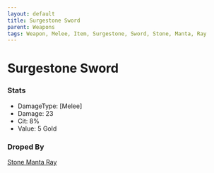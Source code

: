 ```yaml
---
layout: default
title: Surgestone Sword
parent: Weapons
tags: Weapon, Melee, Item, Surgestone, Sword, Stone, Manta, Ray
---
```


# Surgestone Sword

### Stats
- DamageType: [Melee]
- Damage: 23
- Cit: 8%
- Value: 5 Gold

### Droped By
[Stone Manta Ray](https://ricklugtigheid.github.io/SupernovaMod/docs/npcs/bosses/stone_manta_ray)